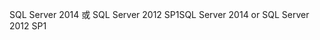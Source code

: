 <span data-ttu-id="fa5de-101">SQL Server 2014 或 SQL Server 2012 SP1</span><span class="sxs-lookup"><span data-stu-id="fa5de-101">SQL Server 2014 or SQL Server 2012 SP1</span></span>